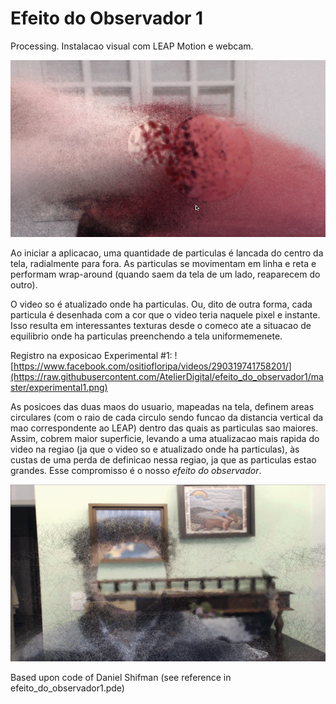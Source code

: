 # Efeito do Observador 1

Processing. Instalacao visual com LEAP Motion e webcam.

![](https://raw.githubusercontent.com/AtelierDigital/efeito_do_observador1/master/example_ju_hoffmann.png)

Ao iniciar a aplicacao, uma quantidade de particulas é lancada do centro da tela, radialmente para fora. As particulas se movimentam em linha e reta e performam wrap-around (quando saem da tela de um lado, reaparecem do outro). 

O video so é atualizado onde ha particulas. Ou, dito de outra forma, cada particula é desenhada com a cor que o video teria naquele pixel e instante. Isso resulta em interessantes texturas desde o comeco ate a situacao de equilibrio onde ha particulas preenchendo a tela uniformemenete.

Registro na exposicao Experimental #1: ![https://www.facebook.com/ositiofloripa/videos/290319741758201/](https://raw.githubusercontent.com/AtelierDigital/efeito_do_observador1/master/experimental1.png)

As posicoes das duas maos do usuario, mapeadas na tela, definem areas circulares (com o raio de cada circulo sendo funcao da distancia vertical da mao correspondente ao LEAP) dentro das quais as particulas sao maiores. Assim, cobrem maior superficie, levando a uma atualizacao mais rapida do video na regiao (ja que o video so e atualizado onde ha particulas), às custas de uma perda de definicao nessa regiao, ja que as particulas estao grandes. Esse compromisso é o nosso *efeito do observador*. 

![](https://raw.githubusercontent.com/AtelierDigital/efeito_do_observador1/master/example_tiago_brizolara.png)

Based upon code of Daniel Shifman (see reference in efeito_do_observador1.pde)
